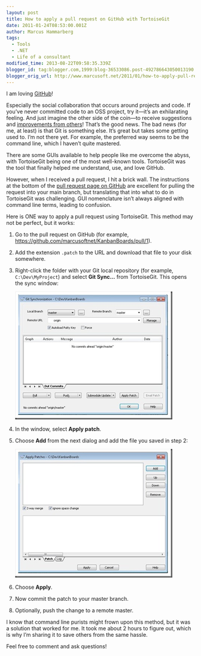 ```yaml
---
layout: post
title: How to apply a pull request on GitHub with TortoiseGit
date: 2011-01-24T08:53:00.001Z
author: Marcus Hammarberg
tags:
  - Tools
  - .NET
  - Life of a consultant
modified_time: 2013-08-22T09:58:35.339Z
blogger_id: tag:blogger.com,1999:blog-36533086.post-492786643050013190
blogger_orig_url: http://www.marcusoft.net/2011/01/how-to-apply-pull-request-on-github.html
---
```


I am loving [GitHub](http://www.github.com/)!

Especially the social collaboration that occurs around projects and code. If you’ve never committed code to an OSS project, try it—it’s an exhilarating feeling. And just imagine the other side of the coin—to receive suggestions and [improvements from others](https://github.com/marcusoftnet/KanbanBoards/pull/1)! That’s the good news. The bad news (for me, at least) is that Git is something else. It’s great but takes some getting used to. I’m not there yet. For example, the preferred way seems to be the command line, which I haven’t quite mastered.

There are some GUIs available to help people like me overcome the abyss, with TortoiseGit being one of the most well-known tools. TortoiseGit was the tool that finally helped me understand, use, and love GitHub.

However, when I received a pull request, I hit a brick wall. The instructions at the bottom of the [pull request page on GitHub](https://github.com/marcusoftnet/KanbanBoards/pull/1) are excellent for pulling the request into your main branch, but translating that into what to do in TortoiseGit was challenging. GUI nomenclature isn’t always aligned with command line terms, leading to confusion.

Here is ONE way to apply a pull request using TortoiseGit. This method may not be perfect, but it works:

1. Go to the pull request on GitHub (for example, <https://github.com/marcusoftnet/KanbanBoards/pull/1>).
2. Add the extension `.patch` to the URL and download that file to your disk somewhere.
3. Right-click the folder with your Git local repository (for example, `C:\Dev\MyProject`) and select **Git Sync...** from TortoiseGit. This opens the sync window:

   ![TortoiseGit Sync Window](/img/tortoise%2520git%2520sync%2520window_thumb.jpg)

4. In the window, select **Apply patch**.
5. Choose **Add** from the next dialog and add the file you saved in step 2:

   ![Add Patch](/img/add%2520patch_thumb.jpg)

6. Choose **Apply**.
7. Now commit the patch to your master branch.
8. Optionally, push the change to a remote master.

I know that command line purists might frown upon this method, but it was a solution that worked for me. It took me about 2 hours to figure out, which is why I’m sharing it to save others from the same hassle.

Feel free to comment and ask questions!
